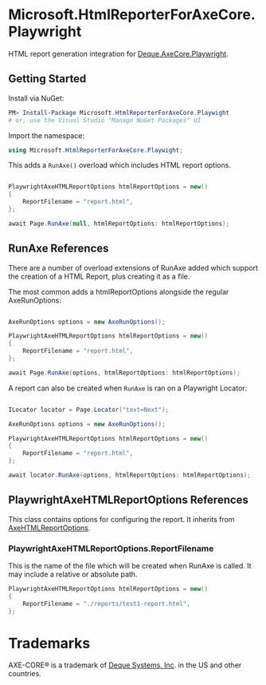 # Microsoft.HtmlReporterForAxeCore.Playwright

HTML report generation integration for [Deque.AxeCore.Playwright](https://github.com/dequelabs/axe-core-nuget/blob/develop/packages/playwright).

## Getting Started

Install via NuGet:

```powershell
PM> Install-Package Microsoft.HtmlReporterForAxeCore.Playwight
# or, use the Visual Studio "Manage NuGet Packages" UI
```

Import the namespace:

```csharp
using Microsoft.HtmlReporterForAxeCore.Playwight;
```

This adds a `RunAxe()` overload which includes HTML report options.

```csharp

PlaywrightAxeHTMLReportOptions htmlReportOptions = new()
{
    ReportFilename = "report.html",
};

await Page.RunAxe(null, htmlReportOptions: htmlReportOptions);

```

## RunAxe References

There are a number of overload extensions of RunAxe added which support the creation of a HTML Report,
plus creating it as a file.

The most common adds a htmlReportOptions alongside the regular AxeRunOptions:

```csharp

AxeRunOptions options = new AxeRunOptions();

PlaywrightAxeHTMLReportOptions htmlReportOptions = new()
{
    ReportFilename = "report.html",
};

await Page.RunAxe(options, htmlReportOptions: htmlReportOptions);

```

A report can also be created when `RunAxe` is ran on a Playwright Locator:

```csharp

ILocator locator = Page.Locator("text=Next");

AxeRunOptions options = new AxeRunOptions();

PlaywrightAxeHTMLReportOptions htmlReportOptions = new()
{
    ReportFilename = "report.html",
};

await locator.RunAxe(options, htmlReportOptions: htmlReportOptions);

```

## PlaywrightAxeHTMLReportOptions References

This class contains options for configuring the report.
It inherits from [AxeHTMLReportOptions](../html-reporter/README.md#axehtmlreportoptions-references).

### PlaywrightAxeHTMLReportOptions.ReportFilename

This is the name of the file which will be created when RunAxe is called.
It may include a relative or absolute path.

```csharp
PlaywrightAxeHTMLReportOptions htmlReportOptions = new()
{
    ReportFilename = "./reports/test1-report.html",
};
```

# Trademarks

AXE-CORE® is a trademark of [Deque Systems, Inc](https://www.deque.com/). in the US and other countries.